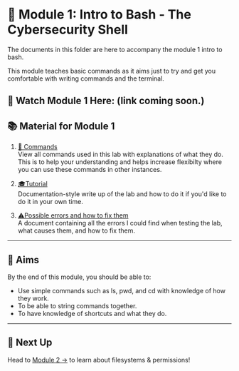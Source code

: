 # 🧰 Module 1: Intro to Bash - The Cybersecurity Shell

The documents in this folder are here to accompany the module 1 intro to bash.

This module teaches basic commands as it aims just to try and get you comfortable with writing commands and the terminal.

🎥 Watch Module 1 Here: (link coming soon.)
---

## 📚 Material for Module 1

1. [📖 Commands](./commands.md)  
   View all commands used in this lab with explanations of what they do.
   This is to help your understanding and helps increase flexibilty where you can use these commands in other instances.

3. [🎓Tutorial](./tutorials.md)  
   Documentation-style write up of the lab and how to do it if you'd like to do it in your own time.

5. [⚠Possible errors and how to fix them](./errors.md)  
   A document containing all the errors I could find when testing the lab, what causes them, and how to fix them.

---

## 🎯 Aims

By the end of this module, you should be able to:
- Use simple commands such as ls, pwd, and cd with knowledge of how they work.
- To be able to string commands together.
- To have knowledge of shortcuts and what they do.

---

## 🚀 Next Up

Head to [Module 2 →](../Module2/README.md) to learn about filesystems & permissions!
